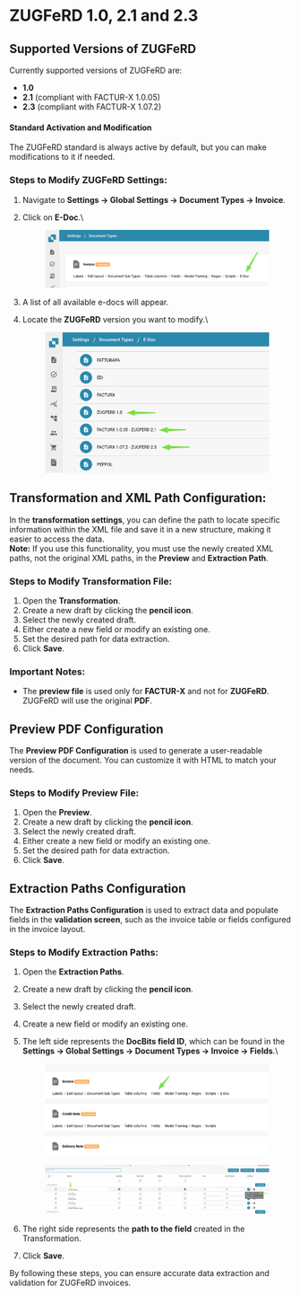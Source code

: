 # ZUGFeRD 1.0, 2.1 and 2.3

## **Supported Versions of ZUGFeRD**

Currently supported versions of ZUGFeRD are:

* **1.0**
* **2.1** (compliant with FACTUR-X 1.0.05)
* **2.3** (compliant with FACTUR-X 1.07.2)

#### Standard Activation and Modification

The ZUGFeRD standard is always active by default, but you can make modifications to it if needed.

### **Steps to Modify ZUGFeRD Settings:**

1. Navigate to **Settings → Global Settings → Document Types → Invoice**.
2.  Click on **E-Doc**.\


    <figure><img src="../../../../../.gitbook/assets/image (375).png" alt=""><figcaption></figcaption></figure>
3. A list of all available e-docs will appear.
4.  Locate the **ZUGFeRD** version you want to modify.\


    <figure><img src="../../../../../.gitbook/assets/image (376).png" alt=""><figcaption></figcaption></figure>

## **Transformation and XML Path Configuration:**

In the **transformation settings**, you can define the path to locate specific information within the XML file and save it in a new structure, making it easier to access the data.\
**Note:** If you use this functionality, you must use the newly created XML paths, not the original XML paths, in the **Preview** and **Extraction Path**.

### **Steps to Modify Transformation File:**

1. Open the **Transformation**.
2. Create a new draft by clicking the **pencil icon**.
3. Select the newly created draft.
4. Either create a new field or modify an existing one.
5. Set the desired path for data extraction.
6. Click **Save**.

### Important Notes:

* The **preview file** is used only for **FACTUR-X** and not for **ZUGFeRD**. ZUGFeRD will use the original **PDF**.

## Preview PDF Configuration

The **Preview PDF Configuration** is used to generate a user-readable version of the document. You can customize it with HTML to match your needs.

### **Steps to Modify Preview File:**

1. Open the **Preview**.
2. Create a new draft by clicking the **pencil icon**.
3. Select the newly created draft.
4. Either create a new field or modify an existing one.
5. Set the desired path for data extraction.
6. Click **Save**.

## Extraction Paths Configuration

The **Extraction Paths Configuration** is used to extract data and populate fields in the **validation screen**, such as the invoice table or fields configured in the invoice layout.

### **Steps to Modify** **Extraction Paths**:

1. Open the **Extraction Paths**.
2. Create a new draft by clicking the **pencil icon**.
3. Select the newly created draft.
4. Create a new field or modify an existing one.
5.  The left side represents the **DocBits field ID**, which can be found in the  **Settings → Global Settings → Document Types → Invoice → Fields**.\


    <figure><img src="../../../../../.gitbook/assets/image (379).png" alt=""><figcaption></figcaption></figure>

    <figure><img src="../../../../../.gitbook/assets/image (378).png" alt=""><figcaption></figcaption></figure>
6. The right side represents the **path to the field** created in the Transformation.
7. Click **Save**.

By following these steps, you can ensure accurate data extraction and validation for ZUGFeRD invoices.
